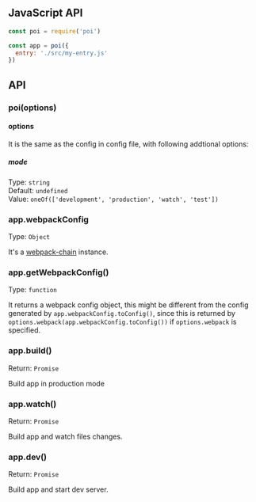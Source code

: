 ## JavaScript API

```js
const poi = require('poi')

const app = poi({
  entry: './src/my-entry.js'
})
```

## API

### poi(options)

#### options

It is the same as the config in config file, with following addtional options:

##### mode

Type: `string`<br>
Default: `undefined`<br>
Value: `oneOf(['development', 'production', 'watch', 'test'])`

### app.webpackConfig

Type: `Object`

It's a [webpack-chain](https://github.com/mozilla-rpweb/webpack-chain) instance.

### app.getWebpackConfig()

Type: `function`

It returns a webpack config object, this might be different from the config generated by `app.webpackConfig.toConfig()`, since this is returned by `options.webpack(app.webpackConfig.toConfig())` if `options.webpack` is specified.

### app.build()

Return: `Promise`

Build app in production mode

### app.watch()

Return: `Promise`

Build app and watch files changes.

### app.dev()

Return: `Promise`

Build app and start dev server.